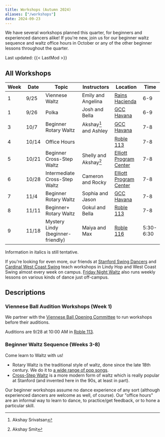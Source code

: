 ```yaml
---
title: Workshops (Autumn 2024)
aliases: ["/workshops"]
date: 2024-09-23
---
```


We have several workshops planned this quarter, for beginners and experienced
dancers alike!  If you're new, join us for our beginner waltz sequence and
waltz office hours in October or any of the other beginner lessons throughout
the quarter.

<!--more-->

Last updated: {{< LastMod >}}

## All Workshops

| Week | Date  | Topic                             | Instructors           | Location                      | Time      |
|------|-------|-----------------------------------|-----------------------|-------------------------------|-----------|
| 1    | 9/25  | Viennese Waltz                    | Emily and Angelina    | [Rains Hacienda][rains]       | 6-9       |
| 1    | 9/26  | Polka                             | Josh and Bella        | [GCC Havana][gcc]             | 6-9       |
| 3    | 10/7  | Beginner Rotary Waltz             | Akshay[^1] and Ashley | [GCC Havana][gcc]             | 7-8       |
| 4    | 10/14 | Office Hours                      |                       | [Roble 113][roble]            | 7-8       |
| 5    | 10/21 | Beginner Cross-Step Waltz         | Shelly and Akshay[^2] | [Elliott Program Center][epc] | 7-8       |
| 6    | 10/28 | Intermediate Cross-Step Waltz     | Cameron and Rocky     | [Elliott Program Center][epc] | 7-8       |
| 7    | 11/4  | Beginner Rotary Waltz             | Sophia and Jason      | [GCC Havana][gcc]             | 7-8       |
| 8    | 11/11 | Beginner+ Rotary Waltz            | Gokul and Bella       | [Roble 113][roble]            | 7-8       |
| 9    | 11/18 | Mystery Lindy (beginner-friendly) | Maiya and Max         | [Roble 116][roble]            | 5:30-6:30 |

[^1]: Akshay Srivatsan
[^2]: Akshay Smit

Information in italics is still tentative.

If you're looking for even more, our friends at [Stanford Swing Dancers][ssd]
and [Cardinal West Coast Swing][wcs] teach workshops in Lindy Hop and West
Coast Swing almost every week on campus. [Friday Night Waltz][fnw] also runs
weekly lessons on various kinds of dance just off-campus.

## Descriptions

### Viennese Ball Audition Workshops (Week 1)

We partner with the [Viennese Ball Opening
Committee](https://vienneseball.stanford.edu) to run workshops before their
auditions.

Auditions are 9/28 at 10:00 AM in [Roble 113][roble].

### Beginner Waltz Sequence (Weeks 3-8)

Come learn to Waltz with us!
* Rotary Waltz is the traditional style of waltz, done since the late 18th
century.  We do it to [a wide range of pop songs][lod-rotary].
* [Cross-Step Waltz][xstep] is a more modern form of waltz which is really
popular at Stanford (and invented here in the 90s, at least in part).

Our beginner workshops assume no dance experience of any sort (although
experienced dancers are welcome as well, of course).  Our "office hours" are an
informal way to learn to dance, to practice/get feedback, or to hone a
particular skill.

[lod-rotary]: https://open.spotify.com/playlist/4sGCGgIXR28EQL3oOd1GO4
[lod-lindy]: https://www.libraryofdance.org/dances/lindy-hop/
[xstep]: https://socialdance.stanford.edu/syllabi/cross-step_waltz.htm
[epc]: /info/locations/#elliott-program-center
[roble]: /info/locations/#roble-gym
[gcc]: /info/locations/#graduate-community-center
[rains]: /info/locations/#rains-houses
[ssd]: https://swing.stanford.edu
[wcs]: https://www.facebook.com/cardinalswing/
[fnw]: http://fridaynightwaltz.com/
